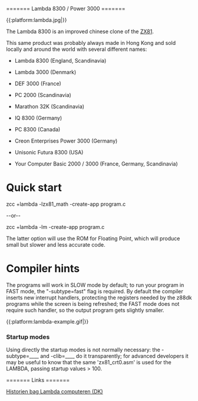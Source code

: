 
======= Lambda 8300 / Power 3000 =======

{{:platform:lambda.jpg|}}

The Lambda 8300 is an improved chinese clone of the [ZX81](platform/zx81).


This same product was probably always made in Hong Kong and sold locally and around the world with several different names:




 - Lambda 8300  (England, Scandinavia)

 - Lambda 3000  (Denmark)

 - DEF 3000  (France)

 - PC 2000   (Scandinavia)

 - Marathon 32K  (Scandinavia)

 - IQ 8300   (Germany)

 - PC 8300   (Canada)

 - Creon Enterprises Power 3000  (Germany)

 - Unisonic Futura 8300  (USA)

 - Your Computer Basic 2000 / 3000  (France, Germany, Scandinavia)



# Quick start

zcc  +lambda -lzx81_math -create-app program.c

--or--

zcc +lambda -lm -create-app program.c

The latter option will use the ROM for Floating Point, which will produce small but slower and less accurate code.

# Compiler hints

The programs will work in SLOW mode by default; to run your program in FAST mode, the "-subtype=fast" flag is required.  By default the compiler inserts new interrupt handlers, protecting the registers needed by the z88dk programs while the screen is being refreshed; the FAST mode does not require such handler, so the output program gets slightly smaller.

{{:platform:lambda-example.gif|}}


### Startup modes

Using directly the startup modes is not normally necessary: the -subtype=____ and -clib=____ do it transparently; for advanced developers it may be useful to know that the same 'zx81_crt0.asm' is used for the LAMBDA, passing startup values > 100.


======= Links =======

[Historien bag Lambda computeren (DK)](http://www.2kb.dk/lambda_historie.html)


